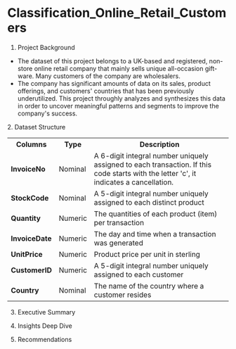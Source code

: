 # Classification_Online_Retail_Customers

1. Project Background <br>
<ul>
<li> The dataset of this project belongs to a UK-based and registered, non-store online retail company that mainly sells unique all-occasion gift-ware. Many customers of the company are wholesalers. </li>
<li> The company has significant amounts of data on its sales, product offerings, and customers' countries that has been previously underutilized. This project throughly analyzes and synthesizes this data in order to uncover meaningful patterns and segments to improve the company's success. </li>
</ul>
2. Dataset Structure <br>

<table>
  <tr>
    <th> Columns </th>
    <th> Type </th>
    <th> Description </th>
  </tr>
  <tr>
    <td> <strong> InvoiceNo </strong> </td>
    <td> Nominal </td>
    <td> A 6-digit integral number uniquely assigned to each transaction. If this code starts with the letter 'c', it indicates a cancellation. </li> </td>
  </tr>
  <tr>
    <td> <strong> StockCode </strong> </td>
    <td> Nominal </td>
    <td> A 5-digit integral number uniquely assigned to each distinct product </td>
  </tr> 
  <tr>
    <td> <strong> Quantity </strong> </td>
    <td> Numeric </td>
    <td> The quantities of each product (item) per transaction </td>
  </tr>
  <tr>
    <td> <strong> InvoiceDate </strong> </td>
    <td> Numeric </td>
    <td> The day and time when a transaction was generated </td>
  </tr>
  <tr>
    <td> <strong> UnitPrice </strong> </td>
    <td> Numeric </td>
    <td>  Product price per unit in sterling </td>
  </tr>
  <tr>
    <td> <strong> CustomerID </strong> </td>
    <td> Numeric </td>
    <td> A 5-digit integral number uniquely assigned to each customer </td>
  </tr>
  <tr>
    <td> <strong> Country </strong> </td>
    <td> Nominal </td>
    <td> The name of the country where a customer resides </td>
  </tr>
</table>

3. Executive Summary

4. Insights Deep Dive

5. Recommendations
